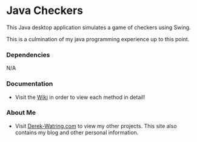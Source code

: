 # Java Checkers
This Java desktop application simulates a game of checkers using Swing.

This is a culmination of my java programming experience up to this point.

### Dependencies
N/A

### Documentation
* Visit the [Wiki](https://github.com/dwatring/Java-Checkers/wiki) in order to view each method in detail!

### About Me
* Visit [Derek-Watring.com](http://Derek-Watring.com/) to view my other projects. This site also contains my blog and other personal information. 
